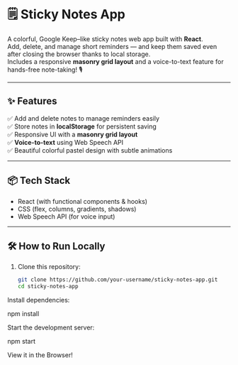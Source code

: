# 🗒️ Sticky Notes App

A colorful, Google Keep–like sticky notes web app built with **React**.  
Add, delete, and manage short reminders — and keep them saved even after closing the browser thanks to local storage.  
Includes a responsive **masonry grid layout** and a voice-to-text feature for hands-free note-taking! 🎙️

---

## ✨ **Features**
✅ Add and delete notes to manage reminders easily  
✅ Store notes in **localStorage** for persistent saving  
✅ Responsive UI with a **masonry grid layout**  
✅ **Voice-to-text** using Web Speech API  
✅ Beautiful colorful pastel design with subtle animations

---

## 📦 **Tech Stack**
- React (with functional components & hooks)
- CSS (flex, columns, gradients, shadows)
- Web Speech API (for voice input)

---

## 🛠 **How to Run Locally**
1. Clone this repository:
   ```bash
   git clone https://github.com/your-username/sticky-notes-app.git
   cd sticky-notes-app

Install dependencies:

npm install

Start the development server:

npm start

View it in the Browser!